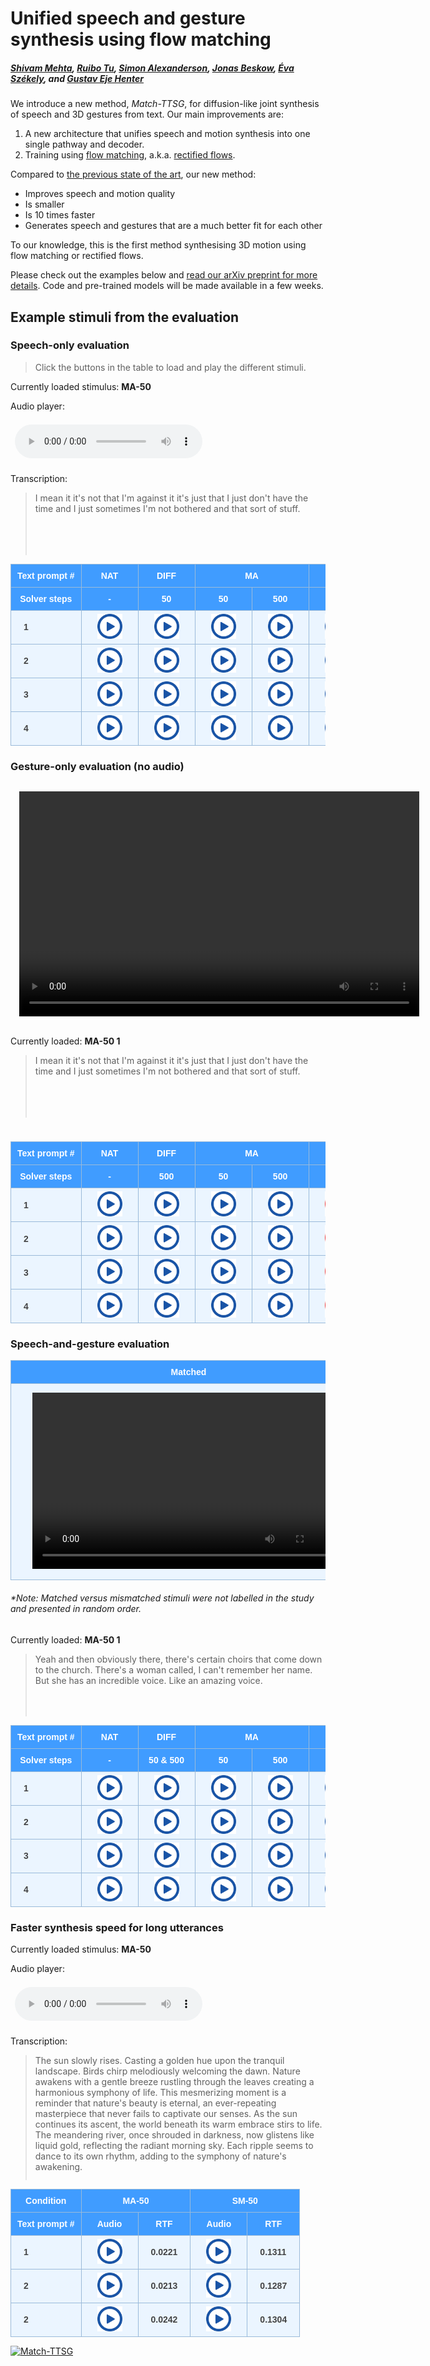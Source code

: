 # Unified speech and gesture synthesis using flow matching

<head>
  <link rel="icon" type="image/x-icon" href="favicon.ico">
  <meta http-equiv="Cache-Control" content="no-cache, no-store, must-revalidate">
  <meta http-equiv="Pragma" content="no-cache">
  <meta http-equiv="Expires" content="0">
  <meta name="msapplication-TileColor" content="#da532c">
  <meta charset="UTF-8">
  <meta name="theme-color" content="#ffffff">
  <meta property="og:title" content="Match-TTSG: Unified speech and gesture synthesis using flow matching" />
  <meta name="og:description" content="We introduce a new method, Match-TTSG, for diffusion-like joint synthesis of speech and 3D gestures from text.">
  <meta property="og:image" content="images/architecture.png" />
  <meta property="twitter:image" content="images/architecture.png" />
  <meta property="og:type" content="website" />
  <meta property="og:site_name" content="Match-TTSG: Unified speech and gesture synthesis using flow matching" />
  <meta property="og:url" content="https://shivammehta25.github.io/Match-TTSG/" />
  <meta name="twitter:card" content="images/architecture.png" />
  <meta name="viewport" content="width=device-width, initial-scale=1.0">
  <meta name="keywords" content="tts, text to speech, probabilistic machine learning, diffusion models, conditional flow matching, generative modelling, machine learning, deep learning, speech synthesis, research, phd, gesture synthesis, multimodal synthesis">
  <meta name="description" content="We introduce a new method, Match-TTSG, for diffusion-like joint synthesis of speech and 3D gestures from text." />
</head>

##### [Shivam Mehta][shivam_profile], [Ruibo Tu][ruibo_profile], [Simon Alexanderson][simon_profile], [Jonas Beskow][jonas_profile], [Éva Székely][eva_profile], and [Gustav Eje Henter][gustav_profile]

We introduce a new method, _Match-TTSG_, for diffusion-like joint synthesis of speech and 3D gestures from text. Our main improvements are:

1. A new architecture that unifies speech and motion synthesis into one single pathway and decoder.
2. Training using [flow matching][lipman_et_al], a.k.a. [rectified flows][liu_et_al].

Compared to [the previous state of the art][diff_ttsg_link], our new method:

- Improves speech and motion quality
- Is smaller
- Is 10 times faster
- Generates speech and gestures that are a much better fit for each other

To our knowledge, this is the first method synthesising 3D motion using flow matching or rectified flows.

Please check out the examples below and [read our arXiv preprint for more details][arxiv_link]. Code and pre-trained models will be made available in a few weeks.

[shivam_profile]: https://www.kth.se/profile/smehta
[ruibo_profile]: https://www.kth.se/profile/ruibo
[jonas_profile]: https://www.kth.se/profile/beskow
[eva_profile]: https://www.kth.se/profile/szekely
[simon_profile]: https://www.kth.se/profile/simonal
[gustav_profile]: https://people.kth.se/~ghe/
[this_page]: https://shivammehta25.github.io/Match-TTSG
[arxiv_link]: https://arxiv.org/abs/2310.05181
[github_link]: https://github.com/shivammehta25/Match-TTSG
[lipman_et_al]: https://arxiv.org/abs/2210.02747
[liu_et_al]: https://arxiv.org/abs/2209.03003
[diff_ttsg_link]: https://arxiv.org/abs/2306.09417

<style type="text/css">
    .tg {
    border-collapse: collapse;
    border-color: #9ABAD9;
    border-spacing: 0;
  }

  .tg td {
    background-color: #EBF5FF;
    border-color: #9ABAD9;
    border-style: solid;
    border-width: 1px;
    color: #444;
    font-family: Arial, sans-serif;
    font-size: 14px;
    overflow: hidden;
    padding: 0px 20px;
    word-break: normal;
    font-weight: bold;
    vertical-align: middle;
    horizontal-align: center;
    white-space: nowrap;
  }

  .tg th {
    background-color: #409cff;
    border-color: #9ABAD9;
    border-style: solid;
    border-width: 1px;
    color: #fff;
    font-family: Arial, sans-serif;
    font-size: 14px;
    font-weight: normal;
    overflow: hidden;
    padding: 0px 20px;
    word-break: normal;
    font-weight: bold;
    vertical-align: middle;
    horizontal-align: center;
    white-space: nowrap;
    padding: 10px;
    margin: auto;
  }

  .tg .tg-0pky {
    border-color: inherit;
    text-align: center;
    vertical-align: top,
  }

  .tg .tg-fymr {
    border-color: inherit;
    font-weight: bold;
    text-align: center;
    vertical-align: top
  }
  .slider {
  -webkit-appearance: none;
  width: 75%;
  height: 15px;
  border-radius: 5px;
  background: #d3d3d3;
  outline: none;
  opacity: 0.7;
  -webkit-transition: .2s;
  transition: opacity .2s;
}

.slider::-webkit-slider-thumb {
  -webkit-appearance: none;
  appearance: none;
  width: 25px;
  height: 25px;
  border-radius: 50%;
  background: #409cff;
  cursor: pointer;
}

.slider::-moz-range-thumb {
  width: 25px;
  height: 25px;
  border-radius: 50%;
  background: #409cff;
  cursor: pointer;
}

/* audio {
    width: 240px;
} */

/* CSS */
.button-12 {
  display: flex;
  flex-direction: column;
  align-items: center;
  padding: 10px 54px;
  font-family: -apple-system, BlinkMacSystemFont, 'Roboto', sans-serif;
  font-weight: bold;
  border-radius: 6px;
  border: none;

  background: #6E6D70;
  box-shadow: 0px 0.5px 1px rgba(0, 0, 0, 0.1), inset 0px 0.5px 0.5px rgba(255, 255, 255, 0.5), 0px 0px 0px 0.5px rgba(0, 0, 0, 0.12);
  color: #DFDEDF;
  user-select: none;
  -webkit-user-select: none;
  touch-action: manipulation;
}

.button-12:focus {
  box-shadow: inset 0px 0.8px 0px -0.25px rgba(255, 255, 255, 0.2), 0px 0.5px 1px rgba(0, 0, 0, 0.1), 0px 0px 0px 3.5px rgba(58, 108, 217, 0.5);
  outline: 0;
}

video {
  margin: 1em;
}

audio {
  margin: 0.5em;
}

td img {
  position: relative;
  margin: 0 auto;
  max-width: 650px;
  padding: 5px;
  border: 0px;
}
</style>

<script>

  transcript_audio_only = {
    1: "I mean it it's not that I'm against it it's just that I just don't have the time and I just sometimes I'm not bothered and that sort of stuff.",
    2: "And then a few weeks later after that my parents were away my granny was minding us and again I don't know why I told my brother to do this but I was like here.",
    3: "But I remember once my parents were just downstairs in the kitchen and this is when mobile phones just began coming out. So, like my oldest brother and my oldest sister had a mobile phone each I'm pretty sure.",
    4: "If you like touched it, it was excruciatingly sore. And I went up to the teachers I was like look I'm after like really damaging my finger I might have to go to the doctors."
  }

  function play_audio(filename, audio_id,  condition_name, transcription){

      audio = document.getElementById(audio_id);
      audio_source = document.getElementById(audio_id + "-src");
      block_quote = document.getElementById(audio_id + "-transcript");
      stimulus_span = document.getElementById(audio_id + "-span");

      audio.pause();
      audio_source.src = filename;
      block_quote.innerHTML = transcription;
      stimulus_span.innerHTML = condition_name;
      audio.load();
      audio.play();
  }

</script>

## Example stimuli from the evaluation

### Speech-only evaluation

> Click the buttons in the table to load and play the different stimuli.

Currently loaded stimulus: <span id="audio-stimuli-from-listening-test-span" style="font-weight: bold;"> MA-50 </span>

<p>Audio player: </p>
  <audio id="audio-stimuli-from-listening-test" controls>
    <source id="audio-stimuli-from-listening-test-src" src="stimuli/audio-only/MAT_50_C4_3_eval_0092.wav" type="audio/wav">
  </audio>

<p> Transcription: </p>
<blockquote style="height: 100px">
  <p id="audio-stimuli-from-listening-test-transcript">
    I mean it it's not that I'm against it it's just that I just don't have the time and I just sometimes I'm not bothered and that sort of stuff.
  </p>
</blockquote>

<table class="tg">
  <thead>
    <tr>
      <th class="tg-0pky">Text prompt #</th>
      <th class="tg-0pky">NAT</th>
      <th class="tg-0pky">DIFF</th>
      <th class="tg-0pky" colspan="2">MA</th>
      <th class="tg-0pky" colspan="2">SM</th>
    </tr>
    <tr>
      <th class="tg-0pky">Solver steps</th>
      <th class="tg-0pky">-</th>
      <th class="tg-0pky">50</th>
      <th class="tg-0pky">50</th>
      <th class="tg-0pky">500</th>
      <th class="tg-0pky">50</th>
      <th class="tg-0pky">500</th>
    </tr>
  </thead>
  <tbody>
    <tr>
        <td>1</td>
        <td>
          <img src="images/play_button.png" height=40 style="cursor: pointer;" onclick="play_audio('stimuli/audio-only/NAT_C4_3_eval_0092.wav', 'audio-stimuli-from-listening-test', 'NAT , Sentence 1', transcript_audio_only[1])"/>
        </td>
        <td>
          <img src="images/play_button.png" height=40 style="cursor: pointer;" onclick="play_audio('stimuli/audio-only/DIFF_C4_3_eval_0092.wav', 'audio-stimuli-from-listening-test', 'DIFF , Sentence 1', transcript_audio_only[1])"/>
        </td>
        <td>
          <img src="images/play_button.png" height=40 style="cursor: pointer;" onclick="play_audio('stimuli/audio-only/MAT_50_C4_3_eval_0092.wav', 'audio-stimuli-from-listening-test', 'MA-50 , Sentence 1', transcript_audio_only[1])"/>
        </td>
        <td>
          <img src="images/play_button.png" height=40 style="cursor: pointer;" onclick="play_audio('stimuli/audio-only/MAT_500_C4_3_eval_0092.wav', 'audio-stimuli-from-listening-test', 'MA-500 , Sentence 1', transcript_audio_only[1])"/>
        </td>
        <td>
          <img src="images/play_button.png" height=40 style="cursor: pointer;" onclick="play_audio('stimuli/audio-only/SM_50_C4_3_eval_0092.wav', 'audio-stimuli-from-listening-test', 'SM-50 , Sentence 1', transcript_audio_only[1])"/>
        </td>
        <td>
          <img src="images/play_button.png" height=40 style="cursor: pointer;" onclick="play_audio('stimuli/audio-only/SM_500_C4_3_eval_0092.wav', 'audio-stimuli-from-listening-test', 'SM-500 , Sentence 1', transcript_audio_only[1])"/>
        </td>
    </tr>
    <tr>
        <td>2</td>
        <td>
          <img src="images/play_button.png" height=40 style="cursor: pointer;" onclick="play_audio('stimuli/audio-only/NAT_C3_7_eval_0163.wav', 'audio-stimuli-from-listening-test', 'NAT , Sentence 2', transcript_audio_only[2])"/>
        </td>
        <td>
          <img src="images/play_button.png" height=40 style="cursor: pointer;" onclick="play_audio('stimuli/audio-only/DIFF_C3_7_eval_0163.wav', 'audio-stimuli-from-listening-test', 'DIFF , Sentence 2', transcript_audio_only[2])"/>
        </td> 
        <td>
          <img src="images/play_button.png" height=40 style="cursor: pointer;" onclick="play_audio('stimuli/audio-only/MAT_50_C3_7_eval_0163.wav', 'audio-stimuli-from-listening-test', 'MA-50 , Sentence 2', transcript_audio_only[2])"/>
        </td>
        <td>
          <img src="images/play_button.png" height=40 style="cursor: pointer;" onclick="play_audio('stimuli/audio-only/MAT_500_C3_7_eval_0163.wav', 'audio-stimuli-from-listening-test', 'MA-500 , Sentence 2', transcript_audio_only[2])"/>
        </td>
        <td>
          <img src="images/play_button.png" height=40 style="cursor: pointer;" onclick="play_audio('stimuli/audio-only/SM_50_C3_7_eval_0163.wav', 'audio-stimuli-from-listening-test', 'SM-50 , Sentence 2', transcript_audio_only[2])"/>
        </td>
        <td>
          <img src="images/play_button.png" height=40 style="cursor: pointer;" onclick="play_audio('stimuli/audio-only/SM_500_C3_7_eval_0163.wav', 'audio-stimuli-from-listening-test', 'SM-500 , Sentence 2', transcript_audio_only[2])"/>
        </td>
    </tr>
    <tr>
        <td>3</td>
        <td>
          <img src="images/play_button.png" height=40 style="cursor: pointer;" onclick="play_audio('stimuli/audio-only/NAT_C3_7_eval_0047.wav', 'audio-stimuli-from-listening-test', 'NAT , Sentence 3', transcript_audio_only[3])"/>
        </td>
        <td>
          <img src="images/play_button.png" height=40 style="cursor: pointer;" onclick="play_audio('stimuli/audio-only/DIFF_C3_7_eval_0047.wav', 'audio-stimuli-from-listening-test', 'DIFF , Sentence 3', transcript_audio_only[3])"/>
        </td> 
        <td>
          <img src="images/play_button.png" height=40 style="cursor: pointer;" onclick="play_audio('stimuli/audio-only/MAT_50_C3_7_eval_0047.wav', 'audio-stimuli-from-listening-test', 'MA-50 , Sentence 3', transcript_audio_only[3])"/>
        </td>
        <td>
          <img src="images/play_button.png" height=40 style="cursor: pointer;" onclick="play_audio('stimuli/audio-only/MAT_500_C3_7_eval_0047.wav', 'audio-stimuli-from-listening-test', 'MA-500 , Sentence 3', transcript_audio_only[3])"/>
        </td>
        <td>
          <img src="images/play_button.png" height=40 style="cursor: pointer;" onclick="play_audio('stimuli/audio-only/SM_50_C3_7_eval_0047.wav', 'audio-stimuli-from-listening-test', 'SM-50 , Sentence 3', transcript_audio_only[3])"/>
        </td>
        <td>
          <img src="images/play_button.png" height=40 style="cursor: pointer;" onclick="play_audio('stimuli/audio-only/SM_500_C3_7_eval_0047.wav', 'audio-stimuli-from-listening-test', 'SM-500 , Sentence 3', transcript_audio_only[3])"/>
        </td>
    </tr>
    <tr>
        <td>4</td>
        <td>
          <img src="images/play_button.png" height=40 style="cursor: pointer;" onclick="play_audio('stimuli/audio-only/NAT_C3_7_eval_0447.wav', 'audio-stimuli-from-listening-test', 'NAT , Sentence 4', transcript_audio_only[4])"/>
        </td>
        <td>
          <img src="images/play_button.png" height=40 style="cursor: pointer;" onclick="play_audio('stimuli/audio-only/DIFF_C3_7_eval_0447.wav', 'audio-stimuli-from-listening-test', 'DIFF , Sentence 4', transcript_audio_only[4])"/>
        </td> 
        <td>
          <img src="images/play_button.png" height=40 style="cursor: pointer;" onclick="play_audio('stimuli/audio-only/MAT_50_C3_7_eval_0447.wav', 'audio-stimuli-from-listening-test', 'MA-50 , Sentence 4', transcript_audio_only[4])"/>
        </td>
        <td>
          <img src="images/play_button.png" height=40 style="cursor: pointer;" onclick="play_audio('stimuli/audio-only/MAT_500_C3_7_eval_0447.wav', 'audio-stimuli-from-listening-test', 'MA-500 , Sentence 4', transcript_audio_only[4])"/>
        </td>
        <td>
          <img src="images/play_button.png" height=40 style="cursor: pointer;" onclick="play_audio('stimuli/audio-only/SM_50_C3_7_eval_0447.wav', 'audio-stimuli-from-listening-test', 'SM-50 , Sentence 4', transcript_audio_only[4])"/>
        </td>
        <td>
          <img src="images/play_button.png" height=40 style="cursor: pointer;" onclick="play_audio('stimuli/audio-only/SM_500_C3_7_eval_0447.wav', 'audio-stimuli-from-listening-test', 'SM-500 , Sentence 4', transcript_audio_only[4])"/>
        </td>
    </tr>
  </tbody>
</table>

### Gesture-only evaluation (no audio)

<video id="gesture-only-video" class="video-js" controls width="640" height="360">
    <source id="gesture-only-video-source" src="stimuli/gesture-only/MAT_50_C4_3_eval_0092.mp4" type='video/mp4' />
</video>

Currently loaded: <span id="playing-gesture-only" style="font-weight: bold;" > MA-50 1</span>

<blockquote style="height: 100px">
  <p id="gesture-only-transcription">
      I mean it it's not that I'm against it it's just that I just don't have the time and I just sometimes I'm not bothered and that sort of stuff.
  </p>
</blockquote>

<p style="height: 10px">
    <span style="color: #ee4444; font-weight: bold" id="sm-50-trigger"> </span> 
</p>

<script>
  gesture_only_video = document.getElementById('gesture-only-video')
  gesture_only_video_source = document.getElementById('gesture-only-video-source')
  gesture_only_span_text =  document.getElementById('playing-gesture-only')
  gesture_only_transcript = document.getElementById('gesture-only-transcription')

  trigger_span = document.getElementById('sm-50-trigger')

  function play_video(filename, text, trigger=false){
      id = text[text.length - 1];

      gesture_only_video.pause();
      gesture_only_video_source.src = filename;
      gesture_only_span_text.innerHTML = text;
      gesture_only_transcript.innerHTML = transcript_audio_only[id];
      gesture_only_video.load();
      gesture_only_video.play();

      if (trigger){
        trigger_span.innerHTML = "Note: SM-50 was excluded from this evaluations due to its low motion quality ";
      } else {
        trigger_span.innerHTML = "";
      }

  }
</script>

<table class="tg">
  <thead>
    <tr>
      <th class="tg-0pky">Text prompt #</th>
      <th class="tg-0pky">NAT</th>
      <th class="tg-0pky">DIFF</th>
      <th class="tg-0pky" colspan="2">MA</th>
      <th class="tg-0pky" colspan="2">SM</th>
    </tr>
    <tr>
      <th class="tg-0pky">Solver steps</th>
      <th class="tg-0pky">-</th>
      <th class="tg-0pky">500</th>
      <th class="tg-0pky">50</th>
      <th class="tg-0pky">500</th>
      <th class="tg-0pky">50</th>
      <th class="tg-0pky">500</th>
    </tr>
  </thead>
  <tbody>
    <tr>
      <td>1</td>
      <td>
          <img src="images/play_button.png" height=40 style="cursor: pointer;" onclick="play_video('stimuli/gesture-only/NAT_C4_3_eval_0092.mp4', 'NAT 1')"/>
      </td>
      <td>
          <img src="images/play_button.png" height=40 style="cursor: pointer;" onclick="play_video('stimuli/gesture-only/DIFF_C4_3_eval_0092.mp4', 'DIFF 1')"/>
      </td>
      <td>
          <img src="images/play_button.png" height=40 style="cursor: pointer;" onclick="play_video('stimuli/gesture-only/MAT_50_C4_3_eval_0092.mp4', 'MA-50 1')"/>
      </td>
      <td>
          <img src="images/play_button.png" height=40 style="cursor: pointer;" onclick="play_video('stimuli/gesture-only/MAT_500_C4_3_eval_0092.mp4', 'MA-500 1')"/>
      </td>
      <td>
          <img src="images/play_button_red.png" height=40 style="cursor: pointer;" onclick="play_video('stimuli/gesture-only/SM_50_C4_3_eval_0092.mp4', 'SM-50 1', true)"/>
      </td>
      <td>
          <img src="images/play_button.png" height=40 style="cursor: pointer;" onclick="play_video('stimuli/gesture-only/SM_500_C4_3_eval_0092.mp4', 'SM-500 1')"/>
      </td>
    </tr>
    <tr>
      <td>2</td>
      <td>
          <img src="images/play_button.png" height=40 style="cursor: pointer;" onclick="play_video('stimuli/gesture-only/NAT_C3_7_eval_0163.mp4', 'NAT 2')"/>
      </td>
      <td>
          <img src="images/play_button.png" height=40 style="cursor: pointer;" onclick="play_video('stimuli/gesture-only/DIFF_C3_7_eval_0163.mp4', 'DIFF 2')"/>
      </td>
      <td>
          <img src="images/play_button.png" height=40 style="cursor: pointer;" onclick="play_video('stimuli/gesture-only/MAT_50_C3_7_eval_0163.mp4', 'MA-50 2')"/>
      </td>
      <td>
          <img src="images/play_button.png" height=40 style="cursor: pointer;" onclick="play_video('stimuli/gesture-only/MAT_500_C3_7_eval_0163.mp4', 'MA-500 2')"/>
      </td>
      <td>
          <img src="images/play_button_red.png" height=40 style="cursor: pointer;" onclick="play_video('stimuli/gesture-only/SM_50_C3_7_eval_0163.mp4', 'SM-50 2', true)"/>
      </td>
      <td>
          <img src="images/play_button.png" height=40 style="cursor: pointer;" onclick="play_video('stimuli/gesture-only/SM_500_C3_7_eval_0163.mp4', 'SM-500 2')"/>
      </td>
    </tr> 
    <tr>
      <td>3</td>
      <td>
          <img src="images/play_button.png" height=40 style="cursor: pointer;" onclick="play_video('stimuli/gesture-only/NAT_C3_7_eval_0047.mp4', 'NAT 3')"/>
      </td>
      <td>
          <img src="images/play_button.png" height=40 style="cursor: pointer;" onclick="play_video('stimuli/gesture-only/DIFF_C3_7_eval_0047.mp4', 'DIFF 3')"/>
      </td>
      <td>
          <img src="images/play_button.png" height=40 style="cursor: pointer;" onclick="play_video('stimuli/gesture-only/MAT_50_C3_7_eval_0047.mp4', 'MA-50 3')"/>
      </td>
      <td>
          <img src="images/play_button.png" height=40 style="cursor: pointer;" onclick="play_video('stimuli/gesture-only/MAT_500_C3_7_eval_0047.mp4', 'MA-500 3')"/>
      </td>
      <td>
          <img src="images/play_button_red.png" height=40 style="cursor: pointer;" onclick="play_video('stimuli/gesture-only/SM_50_C3_7_eval_0047.mp4', 'SM-50 3', true)"/>
      </td>
      <td>
          <img src="images/play_button.png" height=40 style="cursor: pointer;" onclick="play_video('stimuli/gesture-only/SM_500_C3_7_eval_0047.mp4', 'SM-500 3')"/>
      </td>
    </tr> 
    <tr>
      <td>4</td>
      <td>
          <img src="images/play_button.png" height=40 style="cursor: pointer;" onclick="play_video('stimuli/gesture-only/NAT_C3_7_eval_0447.mp4', 'NAT 4')"/>
      </td>
      <td>
          <img src="images/play_button.png" height=40 style="cursor: pointer;" onclick="play_video('stimuli/gesture-only/DIFF_C3_7_eval_0447.mp4', 'DIFF 4')"/>
      </td>
      <td>
          <img src="images/play_button.png" height=40 style="cursor: pointer;" onclick="play_video('stimuli/gesture-only/MAT_50_C3_7_eval_0447.mp4', 'MA-50 4')"/>
      </td>
      <td>
          <img src="images/play_button.png" height=40 style="cursor: pointer;" onclick="play_video('stimuli/gesture-only/MAT_500_C3_7_eval_0447.mp4', 'MA-500 4')"/>
      </td>
      <td>
          <img src="images/play_button_red.png" height=40 style="cursor: pointer;" onclick="play_video('stimuli/gesture-only/SM_50_C3_7_eval_0447.mp4', 'SM-50 4', true)"/>
      </td>
      <td>
          <img src="images/play_button.png" height=40 style="cursor: pointer;" onclick="play_video('stimuli/gesture-only/SM_500_C3_7_eval_0447.mp4', 'SM-500 4')"/>
      </td>
    </tr>
  </tbody>
</table>

### Speech-and-gesture evaluation

<table class="tg">
<thead>
  <tr>
    <th class="tg-0pky">Matched</th>
    <th class="tg-0pky">Mismatched</th>
  </tr>
</thead>
<tbody>
  <tr>
      <td> 
          <video id="speech-and-gesture-video-matched" class="video-js" controls width="500" height="282">
              <source id="speech-and-gesture-video-matched-source" src="stimuli/speech-and-gesture/MAT_50_C4_3_eval_0150_matched.mp4" type='video/mp4' />
          </video>
      </td>
      <td>
        <video id="speech-and-gesture-video-mismatched" class="video-js" controls width="500" height="282">
              <source id="speech-and-gesture-video-mismatched-source" src="stimuli/speech-and-gesture/MAT_50_C4_3_eval_0150_mismatched.mp4" type='video/mp4' />
          </video>
      </td>
  </tr>
</tbody>
</table>
<h6> *Note: Matched versus mismatched stimuli were not labelled in the study and presented in random order. </h6>

Currently loaded: <span id="playing-speech-and-gesture-span" style="font-weight: bold;" > MA-50 1</span>

<blockquote style="height: 100px">
  <p id="speech-and-gesture-transcription">
    Yeah and then obviously there, there's certain choirs that come down to the church. There's a woman called, I can't remember her name. But she has an incredible voice. Like an amazing voice.
  </p>
</blockquote>

<script>

  speech_and_gesture_video_matched = document.getElementById('speech-and-gesture-video-matched')
  speech_and_gesture_video_matched_source = document.getElementById('speech-and-gesture-video-matched-source')

  speech_ang_gesture_video_mismatched = document.getElementById('speech-and-gesture-video-mismatched')
  speech_and_gesture_video_mismatched_source = document.getElementById('speech-and-gesture-video-mismatched-source')

  speech_and_gesture_span_text =  document.getElementById('playing-speech-and-gesture-span')
  speech_and_gesture_transcript = document.getElementById('speech-and-gesture-transcription')


  transcript_speech_and_gesture = {
    '1' : "Yeah and then obviously there, there's certain choirs that come down to the church. There's a woman called, I can't remember her name. But she has an incredible voice. Like an amazing voice.",
    '2' : "When you think about it, that you do as a child, it's just absolutely ridiculous that makes no sense. But you can always justify it back then because it just seemed like the fun right thing to do.",
    '3' : "You walk around Dublin city centre and even if you try and strike up a conversation with somebody it's impossible because everyone has their headphones in. And again, I would listen to podcasts sometimes with my headphones in walking around the streets.",
    '4' : "Just so this whole social networking stuff just really really annoys me and cause it just warps people's minds and people are so Fixated on their phones and that sort of stuff that I just hate that so much."
  }


  function play_speech_and_gesture_eval(matched_filename, mismatched_filename, text){
      id = text[text.length - 1];

      speech_and_gesture_video_matched.pause();
      speech_ang_gesture_video_mismatched.pause();

      speech_and_gesture_video_matched_source.src = matched_filename;
      speech_and_gesture_video_mismatched_source.src = mismatched_filename;

      speech_and_gesture_span_text.innerHTML = text;
      speech_and_gesture_transcript.innerHTML = transcript_speech_and_gesture[id];

      speech_and_gesture_video_matched.load();
      speech_ang_gesture_video_mismatched.load();
  }
</script>

<table class="tg">
<thead>
    <tr>
      <th class="tg-0pky">Text prompt #</th>
      <th class="tg-0pky">NAT</th>
      <th class="tg-0pky">DIFF</th>
      <th class="tg-0pky" colspan="2">MA</th>
      <th class="tg-0pky">SM</th>
    </tr>
    <tr>
      <th class="tg-0pky">Solver steps</th>
      <th class="tg-0pky">-</th>
      <th class="tg-0pky">50 & 500</th>
      <th class="tg-0pky">50</th>
      <th class="tg-0pky">500</th>
      <th class="tg-0pky">500</th>
    </tr>
  </thead>
<tbody>
  <tr>
    <td>1</td>
    <td>
      <img src="images/play_button.png" height=40 onclick="play_speech_and_gesture_eval('stimuli/speech-and-gesture/NAT_C4_3_eval_0150_matched.mp4', 'stimuli/speech-and-gesture/NAT_C4_3_eval_0150_mismatched.mp4' ,'NAT 1')" />
    </td>
    <td>
      <img src="images/play_button.png" height=40 onclick="play_speech_and_gesture_eval('stimuli/speech-and-gesture/DIFF_C4_3_eval_0150_matched.mp4', 'stimuli/speech-and-gesture/DIFF_C4_3_eval_0150_mismatched.mp4' ,'DIFF 1')" />
    </td>
    <td>
      <img src="images/play_button.png" height=40 onclick="play_speech_and_gesture_eval('stimuli/speech-and-gesture/MAT_50_C4_3_eval_0150_matched.mp4', 'stimuli/speech-and-gesture/MAT_50_C4_3_eval_0150_mismatched.mp4' ,'MA-50 1')" />
    </td>
    <td>
      <img src="images/play_button.png" height=40 onclick="play_speech_and_gesture_eval('stimuli/speech-and-gesture/MAT_500_C4_3_eval_0150_matched.mp4', 'stimuli/speech-and-gesture/MAT_500_C4_3_eval_0150_mismatched.mp4' ,'MA-500 1')" />
    </td>
    <td>
      <img src="images/play_button.png" height=40 onclick="play_speech_and_gesture_eval('stimuli/speech-and-gesture/SM_500_C4_3_eval_0150_matched.mp4', 'stimuli/speech-and-gesture/SM_500_C4_3_eval_0150_mismatched.mp4' ,'SM-500 1')" />
    </td>
  </tr>
  <tr>
    <td>2</td>
    <td>
      <img src="images/play_button.png" height=40 onclick="play_speech_and_gesture_eval('stimuli/speech-and-gesture/NAT_C3_7_eval_1074_matched.mp4', 'stimuli/speech-and-gesture/NAT_C3_7_eval_1074_mismatched.mp4' ,'NAT 2')" />
    </td>
    <td>
      <img src="images/play_button.png" height=40 onclick="play_speech_and_gesture_eval('stimuli/speech-and-gesture/DIFF_C3_7_eval_1074_matched.mp4', 'stimuli/speech-and-gesture/DIFF_C3_7_eval_1074_mismatched.mp4' ,'DIFF 2')" />
    </td>
    <td>
      <img src="images/play_button.png" height=40 onclick="play_speech_and_gesture_eval('stimuli/speech-and-gesture/MAT_50_C3_7_eval_1074_matched.mp4', 'stimuli/speech-and-gesture/MAT_50_C3_7_eval_1074_mismatched.mp4' ,'MA-50 2')" />
    </td>
    <td>
      <img src="images/play_button.png" height=40 onclick="play_speech_and_gesture_eval('stimuli/speech-and-gesture/MAT_500_C3_7_eval_1074_matched.mp4', 'stimuli/speech-and-gesture/MAT_500_C3_7_eval_1074_mismatched.mp4' ,'MA-500 2')" />
    </td>
    <td>
      <img src="images/play_button.png" height=40 onclick="play_speech_and_gesture_eval('stimuli/speech-and-gesture/SM_500_C3_7_eval_1074_matched.mp4', 'stimuli/speech-and-gesture/SM_500_C3_7_eval_1074_mismatched.mp4' ,'SM-500 2')" />
    </td>
  </tr>
  <tr>
    <td>3</td>
    <td>
      <img src="images/play_button.png" height=40 onclick="play_speech_and_gesture_eval('stimuli/speech-and-gesture/NAT_C4_2_eval_0137_matched.mp4', 'stimuli/speech-and-gesture/NAT_C4_2_eval_0137_mismatched.mp4' ,'NAT 3')" />
    </td>
    <td>
      <img src="images/play_button.png" height=40 onclick="play_speech_and_gesture_eval('stimuli/speech-and-gesture/DIFF_C4_2_eval_0137_matched.mp4', 'stimuli/speech-and-gesture/DIFF_C4_2_eval_0137_mismatched.mp4' ,'DIFF 3')" />
    </td>
    <td>
      <img src="images/play_button.png" height=40 onclick="play_speech_and_gesture_eval('stimuli/speech-and-gesture/MAT_50_C4_2_eval_0137_matched.mp4', 'stimuli/speech-and-gesture/MAT_50_C4_2_eval_0137_mismatched.mp4' ,'MA-50 3')" />
    </td>
    <td>
      <img src="images/play_button.png" height=40 onclick="play_speech_and_gesture_eval('stimuli/speech-and-gesture/MAT_500_C4_2_eval_0137_matched.mp4', 'stimuli/speech-and-gesture/MAT_500_C4_2_eval_0137_mismatched.mp4' ,'MA-500 3')" />
    </td>
    <td>
      <img src="images/play_button.png" height=40 onclick="play_speech_and_gesture_eval('stimuli/speech-and-gesture/SM_500_C4_2_eval_0137_matched.mp4', 'stimuli/speech-and-gesture/SM_500_C4_2_eval_0137_mismatched.mp4' ,'SM-500 3')" />
    </td>
    </tr>
    <tr>
      <td>4</td>
      <td>
        <img src="images/play_button.png" height=40 onclick="play_speech_and_gesture_eval('stimuli/speech-and-gesture/NAT_C4_2_eval_0011_matched.mp4', 'stimuli/speech-and-gesture/NAT_C4_2_eval_0011_mismatched.mp4' ,'NAT 4')" />
      </td>
      <td>
        <img src="images/play_button.png" height=40 onclick="play_speech_and_gesture_eval('stimuli/speech-and-gesture/DIFF_C4_2_eval_0011_matched.mp4', 'stimuli/speech-and-gesture/DIFF_C4_2_eval_0011_mismatched.mp4' ,'DIFF 4')" />
      </td>
      <td>
        <img src="images/play_button.png" height=40 onclick="play_speech_and_gesture_eval('stimuli/speech-and-gesture/MAT_50_C4_2_eval_0011_matched.mp4', 'stimuli/speech-and-gesture/MAT_50_C4_2_eval_0011_mismatched.mp4' ,'MA-50 4')" />
      </td>
      <td>
        <img src="images/play_button.png" height=40 onclick="play_speech_and_gesture_eval('stimuli/speech-and-gesture/MAT_500_C4_2_eval_0011_matched.mp4', 'stimuli/speech-and-gesture/MAT_500_C4_2_eval_0011_mismatched.mp4' ,'MA-500 4')" />
      </td>
      <td>
        <img src="images/play_button.png" height=40 onclick="play_speech_and_gesture_eval('stimuli/speech-and-gesture/SM_500_C4_2_eval_0011_matched.mp4', 'stimuli/speech-and-gesture/SM_500_C4_2_eval_0011_mismatched.mp4' ,'SM-500 4')" />
      </td>  
    </tr>
</tbody>
</table>

### Faster synthesis speed for long utterances

<script>
  transcript_long = {
    '1': "The sun slowly rises. Casting a golden hue upon the tranquil landscape. Birds chirp melodiously welcoming the dawn. Nature awakens with a gentle breeze rustling through the leaves creating a harmonious symphony of life. This mesmerizing moment is a reminder that nature's beauty is eternal, an ever-repeating masterpiece that never fails to captivate our senses. As the sun continues its ascent, the world beneath its warm embrace stirs to life. The meandering river, once shrouded in darkness, now glistens like liquid gold, reflecting the radiant morning sky.  Each ripple seems to dance to its own rhythm, adding to the symphony of nature's awakening.",
    '2': "A family of deer emerges from the edge of the forest, their graceful movements and gentle presence a testament to the peacefulness of this moment. They graze on dew-kissed grass, seemingly undisturbed by the world around them, basking in the serenity of the dawn. The gentle breeze, like a conductor, orchestrates the rustling leaves into a harmonious melody. Each tree, with its own unique voice, contributes to this symphony of life, a testament to the interconnectedness of all living things. In this timeless tableau, the world awakens with a sense of renewal, as if each day is a chance for nature to paint a new masterpiece and for us to witness its beauty. It's a reminder that amidst the hustle and bustle of our lives, there is solace in the simple yet profound beauty of a sunrise, a reminder to pause and appreciate the magic that unfolds each morning.",
    '3': "A family of rabbits ventures out of their burrow, cautiously exploring the world as they munch on fresh blades of grass. Squirrels scurry along the branches, carrying acorns to their nests, while a red fox, sleek and silent, makes its way through the underbrush, ever watchful for an opportunity to seize the day's first meal. The symphony of life continues to evolve. In the distance, a gentle stream trickles through the rocks, a soft and soothing background melody. Dragonflies dart and swirl above the water's surface, their iridescent wings catching the light, adding to the enchantment of the scene. As the sun rises higher, the tranquil landscape begins to stir with increasing vitality."
  }
</script>

Currently loaded stimulus: <span id="audio-long-sentence-span" style="font-weight: bold;"> MA-50 </span>

<p>Audio player: </p>
  <audio id="audio-long-sentence" controls>
    <source id="audio-long-sentence-src" src="stimuli/long-sentences/MA-50-1.wav" type="audio/wav">
  </audio>

<p> Transcription: </p>
<blockquote style="height: 200px">
  <p id="audio-long-sentence-transcript">
    The sun slowly rises. Casting a golden hue upon the tranquil landscape. Birds chirp melodiously welcoming the dawn. Nature awakens with a gentle breeze rustling through the leaves creating a harmonious symphony of life. This mesmerizing moment is a reminder that nature's beauty is eternal, an ever-repeating masterpiece that never fails to captivate our senses. As the sun continues its ascent, the world beneath its warm embrace stirs to life. The meandering river, once shrouded in darkness, now glistens like liquid gold, reflecting the radiant morning sky.  Each ripple seems to dance to its own rhythm, adding to the symphony of nature's awakening.
  </p>
</blockquote>

<table class="tg">
  <thead>
    <tr>
      <th class="tg-0pky">Condition</th>
      <th class="tg-0pky" colspan="2">MA-50</th>
      <th class="tg-0pky" colspan="2">SM-50</th>
    </tr>
    <tr>
      <th class="tg-0pky">Text prompt #</th>
      <th class="tg-0pky">Audio</th>
      <th class="tg-0pky">RTF</th>
      <th class="tg-0pky">Audio</th>
      <th class="tg-0pky">RTF</th>
    </tr>
  </thead>
  <tbody>
    <tr>
        <td>1</td>
        <td>
          <img src="images/play_button.png" height=40 style="cursor: pointer;" onclick="play_audio('stimuli/long-sentences/MA-50-1.wav', 'audio-long-sentence', 'MA-50 , Sentence 1', transcript_long[1])"/>
        </td>
        <td>
          0.0221
        </td>
        <td>
          <img src="images/play_button.png" height=40 style="cursor: pointer;" onclick="play_audio('stimuli/long-sentences/SM-50-1.wav', 'audio-long-sentence', 'SM-50 , Sentence 1', transcript_long[1])"/>
        </td>
        <td>
          0.1311
        </td>
    </tr>
    <tr>
        <td>2</td>
        <td>
          <img src="images/play_button.png" height=40 style="cursor: pointer;" onclick="play_audio('stimuli/long-sentences/MA-50-2.wav', 'audio-long-sentence', 'MA-50 , Sentence 2', transcript_long[2])"/>
        </td>
        <td>
          0.0213
        </td>
        <td>
          <img src="images/play_button.png" height=40 style="cursor: pointer;" onclick="play_audio('stimuli/long-sentences/SM-50-2.wav', 'audio-long-sentence', 'SM-50 , Sentence 2', transcript_long[2])"/> 
        </td>
        <td>
          0.1287
        </td>
    </tr>
    <tr>
        <td>2</td>
        <td>
          <img src="images/play_button.png" height=40 style="cursor: pointer;" onclick="play_audio('stimuli/long-sentences/MA-50-3.wav', 'audio-long-sentence', 'MA-50 , Sentence 3', transcript_long[3])"/>
        </td>
        <td>
          0.0242
        </td>
        <td>
          <img src="images/play_button.png" height=40 style="cursor: pointer;" onclick="play_audio('stimuli/long-sentences/SM-50-3.wav', 'audio-long-sentence', 'SM-50 , Sentence 3', transcript_long[3])"/>  
        </td>
        <td>
          0.1304
        </td>
    </tr>
  </tbody>
</table>

<!-- Comment to rebuild this -->

[![Match-TTSG](https://hits.seeyoufarm.com/api/count/incr/badge.svg?url=https://shivammehta25.github.io/Match-TTSG&count_bg=%23409CFF&title_bg=%23555555&icon=&icon_color=%23E7E7E7&title=Match-TTSG&edge_flat=false)][this_page]
